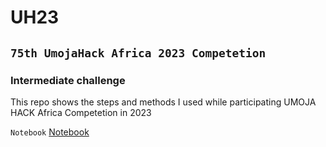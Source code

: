 # UH23
## `75th UmojaHack Africa 2023 Competetion`
### Intermediate challenge

This repo shows the steps and methods I used while participating UMOJA HACK Africa Competetion in 2023

`Notebook` <a href="https://github.com/DaudLN/UH23/blob/main/CryptojackingDetection.ipynb">Notebook</a>
